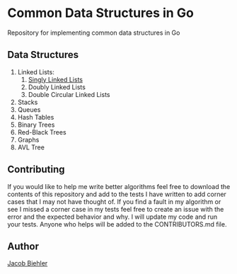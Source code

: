 # Common Data Structures in Go

Repository for implementing common data structures in Go

## Data Structures

1. Linked Lists:
   1. [Singly Linked Lists](./singly_linked_lists/README.md)
   2. Doubly Linked Lists
   3. Double Circular Linked Lists
2. Stacks
3. Queues
4. Hash Tables
5. Binary Trees
6. Red-Black Trees
7. Graphs
8. AVL Tree

## Contributing

If you would like to help me write better algorithms feel free to download the contents of this repository and add to the tests I have written to add corner cases that I may not have thought of. If you find a fault in my algorithm or see I missed a corner case in my tests feel free to create an issue with the error and the expected behavior and why. I will update my code and run your tests. Anyone who helps will be added to the CONTRIBUTORS.md file.

## Author

[Jacob Biehler](https://www.linkedin.com/in/jacob-biehler-475573139/)
